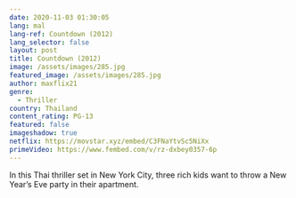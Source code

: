 ```yaml
---
date: 2020-11-03 01:30:05
lang: mal
lang-ref: Countdown (2012)
lang_selector: false
layout: post
title: Countdown (2012)
image: /assets/images/285.jpg
featured_image: /assets/images/285.jpg
author: maxflix21
genre:
  - Thriller
country: Thailand
content_rating: PG-13
featured: false
imageshadow: true
netflix: https://movstar.xyz/embed/C3FNaYtvSc5NiXx
primeVideo: https://www.fembed.com/v/rz-dxbey0357-6p
---
```

In this Thai thriller set in New York City, three rich kids want to throw a New Year’s Eve party in their apartment.